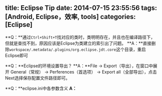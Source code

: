 title: Eclipse Tip
date: 2014-07-15 23:55:56
tags: [Android, Eclipse，效率, tools]
categories: [Eclipse]
---

**Q：**通过`Ctrl+Shift+T`找对应的类时，类明明存在，并且也在编译路径下，但就是查找不到，原因应该是Eclipse为类建立的索引出了问题。
**A：**直接删除`workspace/.metadata/.plugins/org.eclipse.jdt.core`这个目录，重启Eclipse即可

<!--more-->

**Q：**Eclipse的环境设置导出？
**A：**File → Export（导出），在窗口中展开 General（常规） → Perferences（首选项） → Export all（全部导出），点击Next选择保存配置文件路径即可。

**Q：**eclipse.ini中各参数含义
**A：**